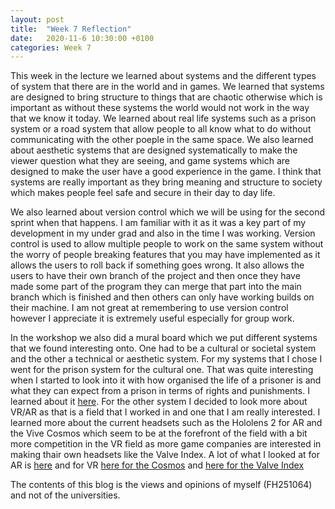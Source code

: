 ```yaml
---
layout: post
title:  "Week 7 Reflection"
date:   2020-11-6 10:30:00 +0100
categories: Week 7
---
```


This week in the lecture we learned about systems and the different types of system that there are in the world and in games. We learned that systems are designed to bring structure to things that are chaotic otherwise which is important as without these systems the world would not work in the way that we know it today. We learned about real life systems such as a prison system or a road system that allow people to all know what to do without communicating with the other poeple in the same space. We also learned about aesthetic systems that are designed systematically to make the viewer question what they are seeing, and game systems which are designed to make the user have a good experience in the game. I think that systems are really important as they bring meaning and structure to society which makes people feel safe and secure in their day to day life.

We also learned about version control which we will be using for the second sprint when that happens. I am familiar with it as it was a key part of my development in my under grad and also in the time I was working. Version control is used to allow multiple people to work on the same system without the worry of people breaking features that you may have implemented as it allows the users to roll back if something goes wrong. It also allows the users to have their own branch of the project and then once they have made some part of the program they can merge that part into the main branch which is finished and then others can only have working builds on their machine. I am not great at remembering to use version control however I appreciate it is extremely useful especially for group work.

In the workshop we also did a mural board which we put different systems that we found interesting onto. One had to be a cultural or societal system and the other a technical or aesthetic system. For my systems that I chose I went for the prison system for the cultural one. That was quite interesting when I started to look into it with how organised the life of a prisoner is and what they can expect from a prison in terms of rights and punishments. I learned about it <a href="https://www.gov.uk/life-in-prison">here</a>. For the other system I decided to look more about VR/AR as that is a field that I worked in and one that I am really interested. I learned more about the current headsets such as the Hololens 2 for AR and the Vive Cosmos which seem to be at the forefront of the field with a bit more competition in the VR field as more game companies are interested in making thair own headsets like the Valve Index. A lot of what I looked at for AR is <a href="https://www.microsoft.com/en-gb/hololens/hardware">here</a> and for VR <a href="https://www.vive.com/us/product/vive-cosmos-elite/overview/">here for the Cosmos</a> and <a href="https://www.valvesoftware.com/en/index">here for the Valve Index</a>

The contents of this blog is the views and opinions of myself (FH251064) and not of the universities.
